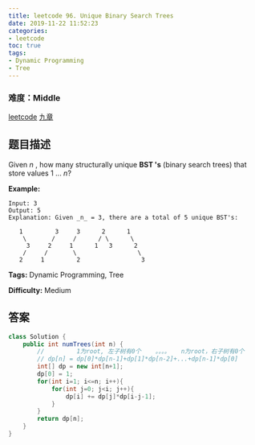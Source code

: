 ```yaml
---
title: leetcode 96. Unique Binary Search Trees
date: 2019-11-22 11:52:23
categories:
- leetcode
toc: true
tags:
- Dynamic Programming
- Tree
---
```

### 难度：Middle

<a href="https://leetcode.com/problems/unique-binary-search-trees/">leetcode</a>
<a href="https://www.jiuzhang.com/solution/unique-binary-search-trees/">九章</a>
## 题目描述
Given _n_ , how many structurally unique **BST 's** (binary search trees) that
store values 1 ...  _n_?

**Example:**
        
    Input: 3
    Output: 5
    Explanation: Given _n_ = 3, there are a total of 5 unique BST's:
    
       1         3     3      2      1
        \       /     /      / \      \
         3     2     1      1   3      2
        /     /       \                 \
       2     1         2                 3
    


**Tags:** Dynamic Programming, Tree

**Difficulty:** Medium
## 答案
<!--more-->
```java
class Solution {
    public int numTrees(int n) {
        //         1为root, 左子树有0个    。。。。   n为root，右子树有0个
        // dp[n] = dp[0]*dp[n-1]+dp[1]*dp[n-2]+...+dp[n-1]*dp[0]
        int[] dp = new int[n+1];
        dp[0] = 1;
        for(int i=1; i<=n; i++){
            for(int j=0; j<i; j++){
                dp[i] += dp[j]*dp[i-j-1];
            }
        }
        return dp[n];
    }
}
```
